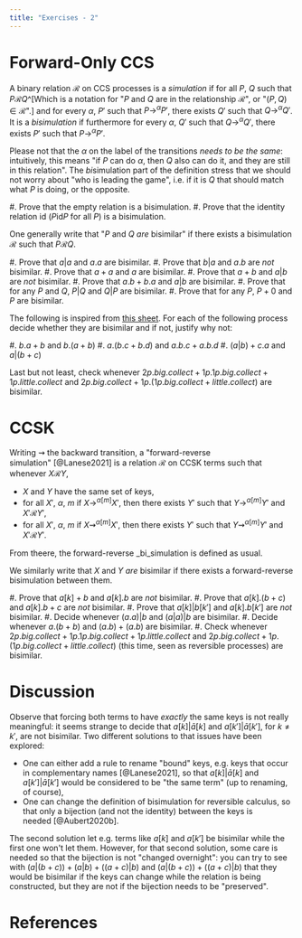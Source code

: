 ```yaml
---
title: "Exercises - 2"
---
```


# Forward-Only CCS

A binary relation $\mathcal{R}$ on CCS processes is a _simulation_ if for all $P$, $Q$ such that $P \mathcal{R} Q$^[Which is a notation for "$P$ and $Q$ are in the relationship $\mathcal{R}$", or "$(P, Q) \in \mathcal{R}$".] and for every $\alpha$, $P'$ such that $P \to^{\alpha} P'$, there exists $Q'$ such that  $Q \to^{\alpha} Q'$.
It is a _bisimulation_ if furthermore for every $\alpha$, $Q'$ such that $Q \to^{\alpha} Q'$, there exists $P'$ such that  $P \to^{\alpha} P'$.

Please not that the $\alpha$ on the label of the transitions _needs to be the same_: intuitively, this means "if $P$ can do $\alpha$, then $Q$ also can do it, and they are still in this relation".
The *bi*simulation part of the definition stress that we should not worry about "who is leading the game", i.e. if it is $Q$ that should match what $P$ is doing, or the opposite.

#. Prove that the empty relation is a bisimulation.
#. Prove that the identity relation $\textrm{id}$ ($P \textrm{id} P$ for all $P$) is a bisimulation.
<!--
#. Prove that any bisimulation $\mathcal{R}$ will be such that $(P \mid Q) \mathcal{R} R$ iff $(Q \mid P) \mathcal{R} R$.^[And once you proved it, wonder if that contradicts the fact that you just proved that the identity was a bisimulation.]
-->

One generally write that "$P$ and $Q$ _are_ bisimilar" if there exists a bisimulation $\mathcal{R}$ such that $P \mathcal{R} Q$.

#. Prove that $a | a$ and $a.a$ are bisimilar.
#. Prove that $b | a$ and $a.b$ are _not_ bisimilar.
#. Prove that $a + a$ and $a$ are bisimilar.
#. Prove that $a + b$ and $a | b$ are _not_ bisimilar.
#. Prove that $a.b + b.a$ and $a | b$ are bisimilar.
#. Prove that for any $P$ and $Q$, $P | Q$ and $Q | P$ are bisimilar.
#. Prove that for any $P$, $P + 0$  and $P$ are bisimilar.

The following is inspired from [this sheet](http://didattica.cs.unicam.it/old/lib/exe/fetch.php?media=didattica:magistrale:rtpsv:ay_1617:ex_and_solutions_bisim_hml_weak_fixpoint.pdf).
For each of the following process decide whether they are bisimilar and if not, justify why not:

#. $b.a + b$ and $b.(a + b)$
#. $a.(b.c + b.d )$ and $a.b.c + a.b.d$
#. $(a | b ) + c.a$ and $a | (b + c )$

Last but not least, check whenever $2p.big.collect + 1p.1p.big.collect + 1p.little.collect$ and $2p.big.collect + 1p.(1p.big.collect + little.collect)$ are bisimilar.

# CCSK

Writing $⇝$ the backward transition, a "forward-reverse simulation" [@Lanese2021] is a relation $\mathcal{R}$ on CCSK terms such that whenever $X \mathcal{R} Y$, 

- $X$ and $Y$ have the same set of keys,
- for all $X'$, $\alpha$, $m$ if $X \to^{\alpha[m]} X'$, then there exists $Y'$ such that $Y \to^{\alpha[m]} Y'$ and $X' \mathcal{R} Y'$,
- for all $X'$, $\alpha$, $m$ if $X ⇝^{\alpha[m]} X'$, then there exists $Y'$ such that $Y ⇝^{\alpha[m]} Y'$ and $X' \mathcal{R} Y'$.

From theere, the forward-reverse _bi_simulation is defined as usual.

We similarly write that $X$ and $Y$ _are_ bisimilar if there exists a forward-reverse bisimulation between them.

#. Prove that $a[k] + b$ and $a[k].b$ are _not_ bisimilar.
#. Prove that $a[k] . (b + c)$ and $a[k].b + c$ are _not_ bisimilar.
#. Prove that $a[k] | b[k']$ and $a[k].b[k']$ are _not_ bisimilar.
#. Decide whenever $(a.a) | b$ and $(a | a) | b$ are bisimilar. 
#. Decide whenever $a.(b + b)$ and $(a.b) + (a.b)$ are bisimilar.
#. Check whenever $2p.big.collect + 1p.1p.big.collect + 1p.little.collect$ and $2p.big.collect + 1p.(1p.big.collect + little.collect)$ (this time, seen as reversible processes) are bisimilar.

# Discussion

Observe that forcing both terms to have _exactly_ the same keys is not really meaningful: it seems strange to decide that $a[k] | \bar{a}[k]$ and $a[k'] | \bar{a}[k']$, for $k \neq k'$, are not bisimilar.
Two different solutions to that issues have been explored:

- One can either add a rule to rename "bound" keys, e.g. keys that occur in complementary names [@Lanese2021], so that $a[k] | \bar{a}[k]$ and $a[k'] | \bar{a}[k']$ would be considered to be "the same term" (up to renaming, of course),
- One can change the definition of bisimulation for reversible calculus, so that only a bijection (and not the identity) between the keys is needed [@Aubert2020b].

The second solution let e.g. terms like $a[k]$ and $a[k']$ be bisimilar while the first one won't let them.
However, for that second solution, some care is needed so that the bijection is not "changed overnight": you can try to see with $(a | (b+c))+(a | b)+((a+c) | b)$ and $(a | (b + c)) + ((a + c) | b)$ that they would be bisimilar if the keys can change while the relation is being constructed, but they are not if the bijection needs to be "preserved".

# References
